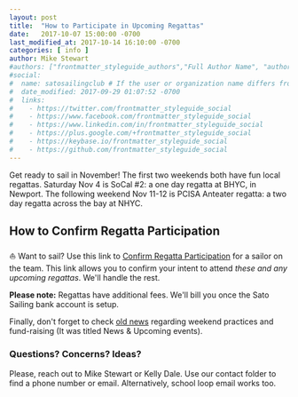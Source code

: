 ```yaml
---
layout: post
title:  "How to Participate in Upcoming Regattas"
date:   2017-10-07 15:00:00 -0700
last_modified_at: 2017-10-14 16:10:00 -0700
categories: [ info ]
author: Mike Stewart
#authors: ["frontmatter_styleguide_authors","Full Author Name", "author_name"]
#social:
#  name: satosailingclub # If the user or organization name differs from the site's name
#  date_modified: 2017-09-29 01:07:52 -0700
#  links:
#    - https://twitter.com/frontmatter_styleguide_social
#    - https://www.facebook.com/frontmatter_styleguide_social
#    - https://www.linkedin.com/in/frontmatter_styleguide_social
#    - https://plus.google.com/+frontmatter_styleguide_social
#    - https://keybase.io/frontmatter_styleguide_social
#    - https://github.com/frontmatter_styleguide_social
---
```




Get ready to sail in November!  The first two weekends both have fun local regattas.  Saturday Nov 4 is SoCal #2: a one day regatta at BHYC, in Newport.  The following weekend Nov 11-12 is PCISA Anteater regatta: a two day regatta across the bay at NHYC.

## How to Confirm Regatta Participation

:sailboat: Want to sail?  Use this link to [Confirm Regatta Participation](https://docs.google.com/forms/d/e/1FAIpQLSdHoOhTO7lkORibwT8FhTadlphJCcX4fGAcO9u2BuH8pL3XeA/viewform) for a sailor on the team.  This link allows you to confirm your intent to attend *these and any upcoming regattas*.  We'll handle the rest.

**Please note:** Regattas have additional fees.  We'll bill you once the Sato Sailing bank account is setup.

Finally, don't forget to check [old news](/#news) regarding weekend practices and fund-raising (It was titled News & Upcoming events).


### Questions?  Concerns?  Ideas?

Please, reach out to Mike Stewart or Kelly Dale.  Use our contact folder to find a phone number or email.  Alternatively, school loop email works too.
